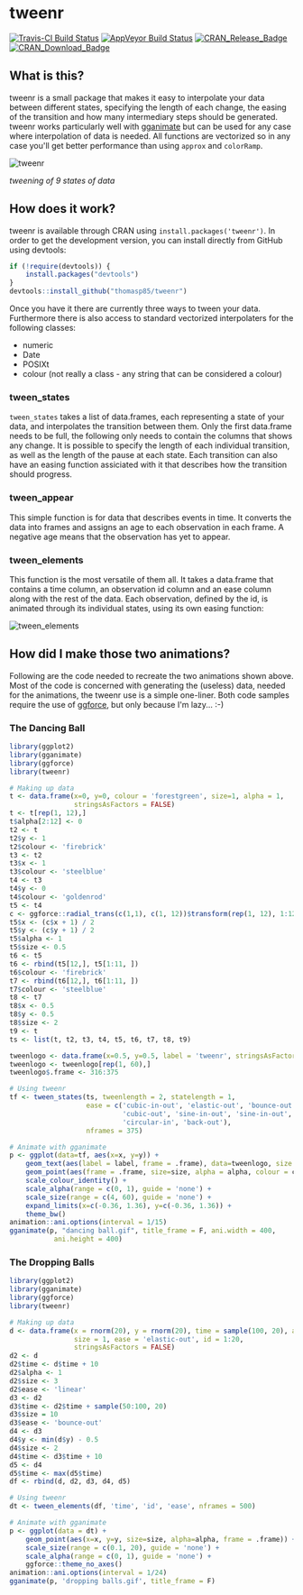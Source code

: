 # tweenr

[![Travis-CI Build Status](https://travis-ci.org/thomasp85/tweenr.svg?branch=master)](https://travis-ci.org/thomasp85/tweenr) [![AppVeyor Build Status](https://ci.appveyor.com/api/projects/status/github/thomasp85/tweenr?branch=master&svg=true)](https://ci.appveyor.com/project/thomasp85/tweenr) [![CRAN\_Release\_Badge](http://www.r-pkg.org/badges/version-ago/tweenr)](https://CRAN.R-project.org/package=tweenr) [![CRAN\_Download\_Badge](http://cranlogs.r-pkg.org/badges/tweenr)](https://CRAN.R-project.org/package=tweenr)

## What is this?
tweenr is a small package that makes it easy to interpolate your data between
different states, specifying the length of each change, the easing of the
transition and how many intermediary steps should be generated. tweenr works
particularly well with [gganimate](https://github.com/dgrtwo/gganimate) but can
be used for any case where interpolation of data is needed. All functions are
vectorized so in any case you'll get better performance than using `approx` and 
`colorRamp`.

![tweenr](https://www.dropbox.com/s/iau6o90senz2ytv/showreel.gif)

*tweening of 9 states of data*

## How does it work?
tweenr is available through CRAN using `install.packages('tweenr')`. In order to
get the development version, you can install directly from GitHub using 
devtools:

```r
if (!require(devtools)) {
    install.packages("devtools")
}
devtools::install_github("thomasp85/tweenr")
```

Once you have it there are currently three ways to tween your data. Furthermore
there is also access to standard vectorized interpolaters for the following 
classes:

- numeric
- Date
- POSIXt
- colour (not really a class - any string that can be considered a colour)

### tween_states
`tween_states` takes a list of data.frames, each representing a state of your
data, and interpolates the transition between them. Only the first data.frame
needs to be full, the following only needs to contain the columns that shows any
change. It is possible to specify the length of each individual transition, as
well as the length of the pause at each state. Each transition can also have an 
easing function assiciated with it that describes how the transition should 
progress.

### tween_appear
This simple function is for data that describes events in time. It converts the
data into frames and assigns an age to each observation in each frame. A 
negative age means that the observation has yet to appear.

### tween_elements
This function is the most versatile of them all. It takes a data.frame that 
contains a time column, an observation id column and an ease column along with 
the rest of the data. Each observation, defined by the id, is animated through 
its individual states, using its own easing function:

![tween_elements](https://www.dropbox.com/s/bbi25t699nf1au5/element.gif)

## How did I make those two animations?
Following are the code needed to recreate the two animations shown above. Most
of the code is concerned with generating the (useless) data, needed for the
animations, the tweenr use is a simple one-liner. Both code samples require the 
use of [ggforce](https://github.com/thomasp85/ggforce), but only because I'm 
lazy... :-)

### The Dancing Ball
```r
library(ggplot2)
library(gganimate)
library(ggforce)
library(tweenr)

# Making up data
t <- data.frame(x=0, y=0, colour = 'forestgreen', size=1, alpha = 1, 
                stringsAsFactors = FALSE)
t <- t[rep(1, 12),]
t$alpha[2:12] <- 0
t2 <- t
t2$y <- 1
t2$colour <- 'firebrick'
t3 <- t2
t3$x <- 1
t3$colour <- 'steelblue'
t4 <- t3
t4$y <- 0
t4$colour <- 'goldenrod'
t5 <- t4
c <- ggforce::radial_trans(c(1,1), c(1, 12))$transform(rep(1, 12), 1:12)
t5$x <- (c$x + 1) / 2
t5$y <- (c$y + 1) / 2
t5$alpha <- 1
t5$size <- 0.5
t6 <- t5
t6 <- rbind(t5[12,], t5[1:11, ])
t6$colour <- 'firebrick'
t7 <- rbind(t6[12,], t6[1:11, ])
t7$colour <- 'steelblue'
t8 <- t7
t8$x <- 0.5
t8$y <- 0.5
t8$size <- 2
t9 <- t
ts <- list(t, t2, t3, t4, t5, t6, t7, t8, t9)

tweenlogo <- data.frame(x=0.5, y=0.5, label = 'tweenr', stringsAsFactors = F)
tweenlogo <- tweenlogo[rep(1, 60),]
tweenlogo$.frame <- 316:375

# Using tweenr
tf <- tween_states(ts, tweenlength = 2, statelength = 1, 
                   ease = c('cubic-in-out', 'elastic-out', 'bounce-out', 
                            'cubic-out', 'sine-in-out', 'sine-in-out', 
                            'circular-in', 'back-out'), 
                   nframes = 375)

# Animate with gganimate
p <- ggplot(data=tf, aes(x=x, y=y)) + 
    geom_text(aes(label = label, frame = .frame), data=tweenlogo, size = 13) + 
    geom_point(aes(frame = .frame, size=size, alpha = alpha, colour = colour)) + 
    scale_colour_identity() + 
    scale_alpha(range = c(0, 1), guide = 'none') +
    scale_size(range = c(4, 60), guide = 'none') + 
    expand_limits(x=c(-0.36, 1.36), y=c(-0.36, 1.36)) + 
    theme_bw()
animation::ani.options(interval = 1/15)
gganimate(p, "dancing ball.gif", title_frame = F, ani.width = 400, 
           ani.height = 400)
```

### The Dropping Balls
```r
library(ggplot2)
library(gganimate)
library(ggforce)
library(tweenr)

# Making up data
d <- data.frame(x = rnorm(20), y = rnorm(20), time = sample(100, 20), alpha = 0, 
                size = 1, ease = 'elastic-out', id = 1:20, 
                stringsAsFactors = FALSE)
d2 <- d
d2$time <- d$time + 10
d2$alpha <- 1
d2$size <- 3
d2$ease <- 'linear'
d3 <- d2
d3$time <- d2$time + sample(50:100, 20)
d3$size = 10
d3$ease <- 'bounce-out'
d4 <- d3
d4$y <- min(d$y) - 0.5
d4$size <- 2
d4$time <- d3$time + 10
d5 <- d4
d5$time <- max(d5$time)
df <- rbind(d, d2, d3, d4, d5)

# Using tweenr
dt <- tween_elements(df, 'time', 'id', 'ease', nframes = 500)

# Animate with gganimate
p <- ggplot(data = dt) + 
    geom_point(aes(x=x, y=y, size=size, alpha=alpha, frame = .frame)) + 
    scale_size(range = c(0.1, 20), guide = 'none') + 
    scale_alpha(range = c(0, 1), guide = 'none') + 
    ggforce::theme_no_axes()
animation::ani.options(interval = 1/24)
gganimate(p, 'dropping balls.gif', title_frame = F)
```
